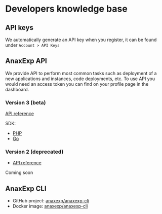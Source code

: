 # Developers knowledge base

## API keys

We automatically generate an API key when you register, it can be found under `Account > API Keys`

## AnaxExp API

We provide API to perform most common tasks such as deployment of a new applications and instances, code deployments, etc. To use API you would need an access token you can find on your profile page in the dashboard.

### Version 3 (beta)

[API reference](https://app.swaggerhub.com/apis/anaxexp/api)

SDK:
* [PHP](https://github.com/anaxexp/anaxexp-sdk-php)
* [Go](https://github.com/anaxexp/anaxexp-sdk-php)

### Version 2 (deprecated)

* [API reference](http://docs.anaxexpapi.apiary.io)

Coming soon

## AnaxExp CLI

* GitHub project: [anaxexp/anaxexp-cli](https://github.com/anaxexp/anaxexp-cli) 
* Docker image: [anaxexp/anaxexp-cli](https://hub.docker.com/r/anaxexp/anaxexp-cli/)
 